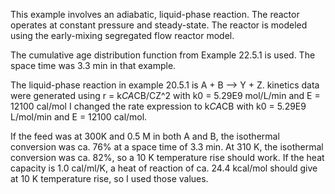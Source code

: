 This example involves an adiabatic, liquid-phase reaction. The reactor operates at constant pressure and steady-state. The reactor is modeled using the early-mixing segregated flow reactor model. 

The cumulative age distribution function from Example 22.5.1 is used. The space time was 3.3 min in that example.

The liquid-phase reaction in example 20.5.1 is A + B --> Y + Z. kinetics data were generated using r = k*CA*CB/CZ^2 with k0 = 5.29E9 mol/L/min and E = 12100 cal/mol
I changed the rate expression to k*CA*CB with k0 = 5.29E9 L/mol/min and E = 12100 cal/mol.

If the feed was at 300K and 0.5 M in both A and B, the isothermal conversion was ca. 76% at a space time of 3.3 min. At 310 K, the isothermal conversion was ca. 82%, so a 10 K temperature rise should work. If the heat capacity is 1.0 cal/ml/K, a heat of reaction of ca. 24.4 kcal/mol should give at 10 K temperature rise, so I used those values.

